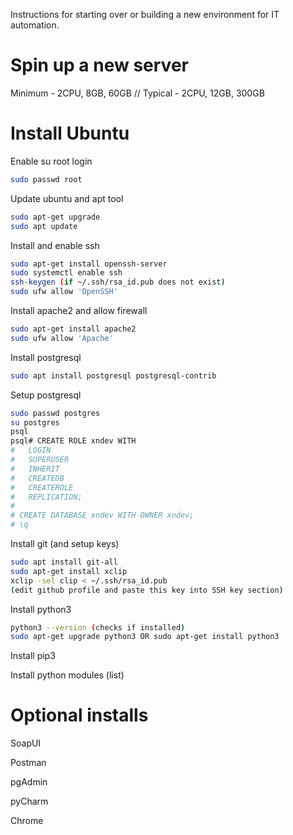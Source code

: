 Instructions for starting over or building a new environment for IT automation.

# Spin up a new server
Minimum - 2CPU, 8GB, 60GB // Typical - 2CPU, 12GB, 300GB

# Install Ubuntu

Enable su root login
```bash
sudo passwd root
```

Update ubuntu and apt tool
```bash
sudo apt-get upgrade
sudo apt update
```

Install and enable ssh
```bash
sudo apt-get install openssh-server
sudo systemctl enable ssh
ssh-keygen (if ~/.ssh/rsa_id.pub does not exist)
sudo ufw allow 'OpenSSH'
```

Install apache2 and allow firewall
```bash
sudo apt-get install apache2
sudo ufw allow 'Apache'
```

Install postgresql
```bash
sudo apt install postgresql postgresql-contrib
```
Setup postgresql
```bash
sudo passwd postgres
su postgres
psql
psql# CREATE ROLE xndev WITH
#   LOGIN
#   SUPERUSER
#   INHERIT
#   CREATEDB
#   CREATEROLE
#   REPLICATION;
#   
# CREATE DATABASE xndev WITH OWNER xndev;
# \q
```

Install git (and setup keys)
```bash
sudo apt install git-all
sudo apt-get install xclip
xclip -sel clip < ~/.ssh/rsa_id.pub
(edit github profile and paste this key into SSH key section)
```

Install python3
```bash
python3 --version (checks if installed)
sudo apt-get upgrade python3 OR sudo apt-get install python3
```

Install pip3

Install python modules (list)

# Optional installs
SoapUI

Postman

pgAdmin

pyCharm

Chrome
